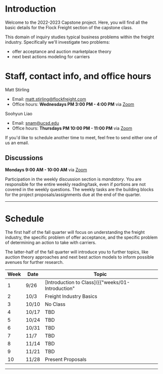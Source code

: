 # Introduction

Welcome to the 2022-2023 Capstone project. Here, you will find all the basic 
details for the Flock Freight section of the capstone class.

This domain of inquiry studies typical business problems within the freight 
industry. Specifically we'll investigate two problems:
* offer acceptance and auction marketplace theory
* next best actions modeling for carriers

# Staff, contact info, and office hours

Matt Stirling
* Email: matt.stirling@flockfreight.com
* Office hours: **Wednesdays PM 3:00 PM - 4:00 PM** via [Zoom](https://zoom.us/j/97306913184)

Soohyun Liao
* Email: snam@ucsd.edu
* Office hours: **Thursdays PM 10:00 PM - 11:00 PM** via [Zoom]() 

If you'd like to schedule another time to meet, feel free to send either one of us an email. 

## Discussions

**Mondays 9:00 AM - 10:00 AM** via [Zoom](https://zoom.us/j/95627520847)

Participation in the weekly discussion section is *mandatory*. You are 
responsible for the entire weekly reading/task, even if
portions are not covered in the weekly questions. The weekly tasks are
the building blocks for the project proposals/assignments due at the
end of the quarter.

---

# Schedule

The first half of the fall quarter will focus on understanding the 
freight industry, the specific problem of offer acceptance, and the specific
problem of determining an action to take with carriers. 

The latter-half of the fall quarter will introduce you to further topics,
like auction theory approaches and next best action models to inform possible
avenues for further research.

|Week|Date|Topic|
|--|--|--|
|1|9/26|[Introduction to Class]({{"weeks/01-Introduction" | absolute_url }})|
|2|10/3|Freight Industry Basics
|3|10/10|No Class
|4|10/17|TBD
|5|10/24|TBD
|6|10/31|TBD
|7|11/7|TBD
|8|11/14|TBD
|9|11/21|TBD
|10|11/28|Present Proposals|

---
